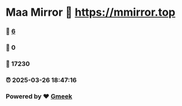 # Maa Mirror :link: https://mmirror.top 
### :page_facing_up: [6](https://mmirror.top/tag.html) 
### :speech_balloon: 0 
### :hibiscus: 17230 
### :alarm_clock: 2025-03-26 18:47:16 
### Powered by :heart: [Gmeek](https://github.com/Meekdai/Gmeek)
